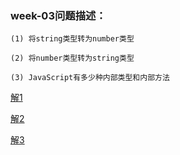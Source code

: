 ### week-03问题描述：
```
(1) 将string类型转为number类型

(2) 将number类型转为string类型

(3) JavaScript有多少种内部类型和内部方法
```

[解1](https://github.com/apacheao/Frontend-01-Template/blob/master/week03/convertStrToNum.js)

[解2](https://github.com/apacheao/Frontend-01-Template/blob/master/week03/convertNumberToString.js)

[解3](https://github.com/apacheao/blog/issues/10)
